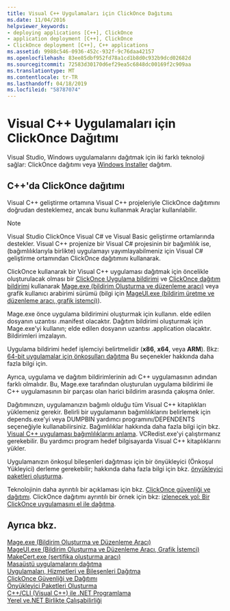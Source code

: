 ```yaml
---
title: Visual C++ Uygulamaları için ClickOnce Dağıtımı
ms.date: 11/04/2016
helpviewer_keywords:
- deploying applications [C++], ClickOnce
- application deployment [C++], ClickOnce
- ClickOnce deployment [C++], C++ applications
ms.assetid: 9988c546-0936-452c-932f-9c76daa42157
ms.openlocfilehash: 83ee85dbf952fd78a1cd1b8d0c932b9dcd02682d
ms.sourcegitcommit: 72583d30170d6ef29ea5c6848dc00169f2c909aa
ms.translationtype: MT
ms.contentlocale: tr-TR
ms.lasthandoff: 04/18/2019
ms.locfileid: "58787074"
---
```

# <a name="clickonce-deployment-for-visual-c-applications"></a>Visual C++ Uygulamaları için ClickOnce Dağıtımı

Visual Studio, Windows uygulamalarını dağıtmak için iki farklı teknoloji sağlar: ClickOnce dağıtımı veya [Windows Installer](/windows/desktop/Msi/windows-installer-portal) dağıtım.

## <a name="clickonce-deployment-in-c"></a>C++'da ClickOnce dağıtımı

Visual C++ geliştirme ortamına Visual C++ projeleriyle ClickOnce dağıtımını doğrudan desteklemez, ancak bunu kullanmak Araçlar kullanılabilir.

> [!NOTE]
>  Visual Studio ClickOnce Visual C# ve Visual Basic geliştirme ortamlarında destekler. Visual C++ projenize bir Visual C# projesinin bir bağımlılık ise, (bağımlılıklarıyla birlikte) uygulamayı yayımlayabilmeniz için Visual C# geliştirme ortamından ClickOnce dağıtımını kullanarak.

ClickOnce kullanarak bir Visual C++ uygulaması dağıtmak için öncelikle oluşturulacak olması bir [ClickOnce Uygulama bildirimi](/visualstudio/deployment/clickonce-application-manifest) ve [ClickOnce dağıtım bildirimi](/visualstudio/deployment/clickonce-deployment-manifest) kullanarak [Mage.exe (bildirim Oluşturma ve düzenleme aracı)](/dotnet/framework/tools/mage-exe-manifest-generation-and-editing-tool) veya grafik kullanıcı arabirimi sürümü (bilgi için [MageUI.exe (bildirim üretme ve düzenleme aracı, grafik istemci)](/dotnet/framework/tools/mageui-exe-manifest-generation-and-editing-tool-graphical-client)).

Mage.exe önce uygulama bildirimini oluşturmak için kullanın. elde edilen dosyanın uzantısı .manifest olacaktır. Dağıtım bildirimi oluşturmak için Mage.exe'yi kullanın; elde edilen dosyanın uzantısı .application olacaktır. Bildirimleri imzalayın.

Uygulama bildirimi hedef işlemciyi belirtmelidir (**x86**, **x64**, veya **ARM**). Bkz: [64-bit uygulamalar için önkoşulları dağıtma](/visualstudio/deployment/deploying-prerequisites-for-64-bit-applications) Bu seçenekler hakkında daha fazla bilgi için.

Ayrıca, uygulama ve dağıtım bildirimlerinin adı C++ uygulamasının adından farklı olmalıdır. Bu, Mage.exe tarafından oluşturulan uygulama bildirimi ile C++ uygulamasının bir parçası olan harici bildirim arasında çakışma önler.

Dağıtımınızın, uygulamanızın bağımlı olduğu tüm Visual C++ kitaplıkları yüklemeniz gerekir. Belirli bir uygulamanın bağımlılıklarını belirlemek için depends.exe'yi veya DUMPBIN yardımcı programını/DEPENDENTS seçeneğiyle kullanabilirsiniz. Bağımlılıklar hakkında daha fazla bilgi için bkz. [Visual C++ uygulaması bağımlılıklarını anlama](understanding-the-dependencies-of-a-visual-cpp-application.md). VCRedist.exe'yi çalıştırmanız gerekebilir. Bu yardımcı program hedef bilgisayarda Visual C++ kitaplıklarını yükler.

Uygulamanızın önkoşul bileşenleri dağıtması için bir önyükleyici (Önkoşul Yükleyici) derleme gerekebilir; hakkında daha fazla bilgi için bkz. [önyükleyici paketleri oluşturma](/visualstudio/deployment/creating-bootstrapper-packages).

Teknolojinin daha ayrıntılı bir açıklaması için bkz. [ClickOnce güvenliği ve dağıtımı](/visualstudio/deployment/clickonce-security-and-deployment). ClickOnce dağıtımı ayrıntılı bir örnek için bkz: [izlenecek yol: Bir ClickOnce uygulamasını el ile dağıtma](/visualstudio/deployment/walkthrough-manually-deploying-a-clickonce-application).

## <a name="see-also"></a>Ayrıca bkz.

[Mage.exe (Bildirim Oluşturma ve Düzenleme Aracı)](/dotnet/framework/tools/mage-exe-manifest-generation-and-editing-tool)<br>
[MageUI.exe (Bildirim Oluşturma ve Düzenleme Aracı, Grafik İstemci)](/dotnet/framework/tools/mageui-exe-manifest-generation-and-editing-tool-graphical-client)<br>
[MakeCert.exe (sertifika oluşturma aracı)](https://msdn.microsoft.com/library/windows/desktop/aa386968)<br>
[Masaüstü uygulamalarını dağıtma](deploying-native-desktop-applications-visual-cpp.md)<br>
[Uygulamaları, Hizmetleri ve Bileşenleri Dağıtma](/visualstudio/deployment/deploying-applications-services-and-components)<br>
[ClickOnce Güvenliği ve Dağıtımı](/visualstudio/deployment/clickonce-security-and-deployment)<br>
[Önyükleyici Paketleri Oluşturma](/visualstudio/deployment/creating-bootstrapper-packages)<br>
[C++/CLI (Visual C++) ile .NET Programlama](../dotnet/dotnet-programming-with-cpp-cli-visual-cpp.md)<br>
[Yerel ve.NET Birlikte Çalışabilirliği](../dotnet/native-and-dotnet-interoperability.md)
